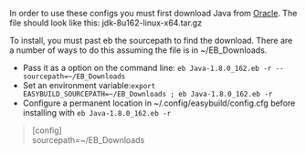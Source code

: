 In order to use these configs you must first download Java from [Oracle](http://www.oracle.com/technetwork/java/javase/downloads/index.html). The file should look like this: jdk-8u162-linux-x64.tar.gz    

To install, you must past eb the sourcepath to find the download. There are a number of ways to do this assuming the file is in ~/EB_Downloads.  
* Pass it as a option on the command line: `eb Java-1.8.0_162.eb -r --sourcepath=~/EB_Downloads`  
* Set an environment variable:`export EASYBUILD_SOURCEPATH=~/EB_Downloads ; eb Java-1.8.0_162.eb -r`  
* Configure a permanent location in ~/.config/easybuild/config.cfg before installing with `eb Java-1.8.0_162.eb -r`
> [config]  
> sourcepath=~/EB_Downloads
